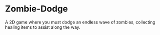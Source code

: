 # Zombie-Dodge
A 2D game where you must dodge an endless wave of zombies, collecting healing items to assist along the way.

